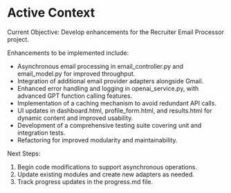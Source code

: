 # Active Context

Current Objective: Develop enhancements for the Recruiter Email Processor project.

Enhancements to be implemented include:

- Asynchronous email processing in email_controller.py and email_model.py for improved throughput.
- Integration of additional email provider adapters alongside Gmail.
- Enhanced error handling and logging in openai_service.py, with advanced GPT function calling features.
- Implementation of a caching mechanism to avoid redundant API calls.
- UI updates in dashboard.html, profile_form.html, and results.html for dynamic content and improved usability.
- Development of a comprehensive testing suite covering unit and integration tests.
- Refactoring for improved modularity and maintainability.

Next Steps:

1. Begin code modifications to support asynchronous operations.
2. Update existing modules and create new adapters as needed.
3. Track progress updates in the progress.md file.
